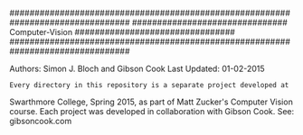 ################################################################################
############################### Computer-Vision ################################
################################################################################

Authors: Simon J. Bloch and Gibson Cook
Last Updated: 01-02-2015

    Every directory in this repository is a separate project developed at
Swarthmore College, Spring 2015, as part of Matt Zucker's Computer Vision
course. Each project was developed in collaboration with Gibson Cook.
See: gibsoncook.com
